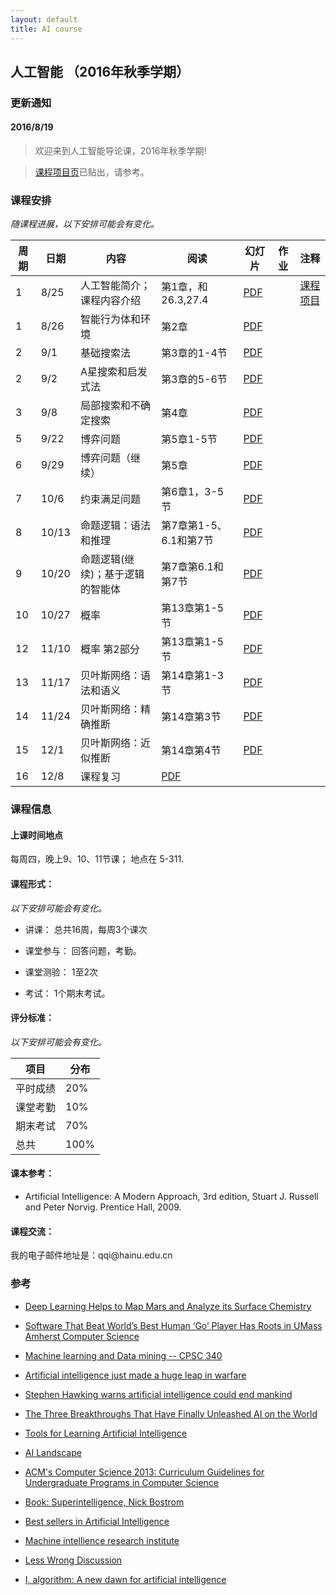 ```yaml
---
layout: default
title: AI course
---
```


人工智能 （2016年秋季学期）
---------------------------

### 更新通知

#### 2016/8/19

>   欢迎来到人工智能导论课，2016年秋季学期!

>   [课程项目页](project/)已贴出，请参考。

### 课程安排

*随课程进展，以下安排可能会有变化。*

| 周期 | 日期  | 内容                             | 阅读                   | 幻灯片               | 作业 | 注释                 |
|------|-------|----------------------------------|------------------------|----------------------|------|----------------------|
| 1    | 8/25  | 人工智能简介；课程内容介绍       | 第1章，和26.3,27.4     | [PDF](lecture01.pdf) |      | [课程项目](project/) |
| 1    | 8/26  | 智能行为体和环境                 | 第2章                  | [PDF](lecture02.pdf) |      |                      |
| 2    | 9/1   | 基础搜索法                       | 第3章的1-4节           | [PDF](lecture03.pdf) |      |                      |
| 2    | 9/2   | A星搜索和启发式法                | 第3章的5-6节           | [PDF](lecture04.pdf) |      |                      |
| 3    | 9/8   | 局部搜索和不确定搜索             | 第4章                  | [PDF](lecture05.pdf) |      |                      |
| 5    | 9/22  | 博弈问题                         | 第5章1-5节             | [PDF](lecture06.pdf) |      |                      |
| 6    | 9/29  | 博弈问题（继续）                 | 第5章                  | [PDF](lecture07.pdf) |      |                      |
| 7    | 10/6  | 约束满足问题                     | 第6章1，3-5节          | [PDF](lecture08.pdf) |      |                      |
| 8    | 10/13 | 命题逻辑：语法和推理             | 第7章第1-5、6.1和第7节 | [PDF](lecture09.pdf) |      |                      |
| 9    | 10/20 | 命题逻辑(继续)；基于逻辑的智能体 | 第7章第6.1和第7节      | [PDF](lecture10.pdf) |      |                      |
| 10   | 10/27 | 概率                             | 第13章第1-5节          | [PDF](lecture11.pdf) |      |                      |
| 12   | 11/10 | 概率 第2部分                     | 第13章第1-5节          | [PDF](lecture12.pdf) |      |                      |
| 13   | 11/17 | 贝叶斯网络：语法和语义           | 第14章第1-3节          | [PDF](lecture13.pdf) |      |                      |
| 14   | 11/24 | 贝叶斯网络：精确推断             | 第14章第3节            | [PDF](lecture14.pdf) |      |                      |
| 15   | 12/1  | 贝叶斯网络：近似推断             | 第14章第4节            | [PDF](lecture15.pdf) |      |                      |
| 16   | 12/8  | 课程复习                         | [PDF](lecture16.pdf)   |                      |      |                      |

### 课程信息

#### 上课时间地点

每周四，晚上9、10、11节课； 地点在 5-311.

#### 课程形式：

*以下安排可能会有变化。*

-   讲课： 总共16周，每周3个课次

-   课堂参与： 回答问题，考勤。

-   课堂测验： 1至2次

-   考试： 1个期末考试。

#### 评分标准：

*以下安排可能会有变化。*

| 项目     | 分布 |
|----------|------|
| 平时成绩 | 20%  |
| 课堂考勤 | 10%  |
| 期末考试 | 70%  |
| 总共     | 100% |

#### 课本参考：

-   Artificial Intelligence: A Modern Approach, 3rd edition, Stuart J. Russell
    and Peter Norvig. Prentice Hall, 2009.

#### 课程交流：

我的电子邮件地址是：qqi\@hainu.edu.cn

### 参考

-   [Deep Learning Helps to Map Mars and Analyze its Surface
    Chemistry](http://www.umass.edu/newsoffice/article/deep-learning-helps-map-mars-and-analyze)

-   [Software That Beat World’s Best Human ‘Go’ Player Has Roots in UMass
    Amherst Computer
    Science](http://www.umass.edu/newsoffice/article/software-beat-world%E2%80%99s-best-human-%E2%80%98go%E2%80%99)

-   [Machine learning and Data mining -- CPSC
    340](http://www.cs.ubc.ca/~nando/340-2012/lectures.php)

-   [Artificial intelligence just made a huge leap in
    warfare](http://www.msn.com/en-us/news/technology/artificial-intelligence-just-made-a-huge-leap-in-warfare/ar-AAhJK16?ocid=UE01DHP)

-   [Stephen Hawking warns artificial intelligence could end
    mankind](http://www.bbc.com/news/technology-30290540)

-   [The Three Breakthroughs That Have Finally Unleashed AI on the
    World](http://www.wired.com/2014/10/future-of-artificial-intelligence)

-   [Tools for Learning Artificial
    Intelligence](http://www.aispace.org/index.shtml)

-   [AI Landscape](http://www.aaai.org/AILandscape)

-   [ACM's Computer Science 2013: Curriculum Guidelines for Undergraduate
    Programs in Computer
    Science](http://www.acm.org/education/CS2013-final-report.pdf)

-   [Book: Superintelligence, Nick
    Bostrom](http://www.amazon.com/gp/product/0199678111?tag=viglink20784-20&pldnSite=1)

-   [Best sellers in Artificial
    Intelligence](http://www.amazon.com/gp/bestsellers/books/491300/ref=zg_b_bs_491300_1)

-   [Machine intellience research institute](http://intelligence.org)

-   [Less Wrong Discussion](http://lesswrong.com/r/discussion/)

-   [I, algorithm: A new dawn for artificial
    intelligence](http://www.cs.washington.edu/news/TheNewAI_NewScientist.pdf)
